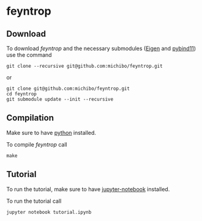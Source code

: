 feyntrop
========

Download
--------

 
To download *feyntrop* and the necessary submodules ([Eigen](//eigen.tuxfamily.org/) and [pybind11](//github.com/pybind/pybind11)) use the command

```
git clone --recursive git@github.com:michibo/feyntrop.git
```

or 

```
git clone git@github.com:michibo/feyntrop.git
cd feyntrop
git submodule update --init --recursive
```

Compilation
-----------

Make sure to have [python](//python.org) installed.

To compile *feyntrop* call

```
make
```

Tutorial
--------

To run the tutorial, make sure to have [jupyter-notebook](//jupyter.org/) installed.

To run the tutorial call

```
jupyter notebook tutorial.ipynb
```
